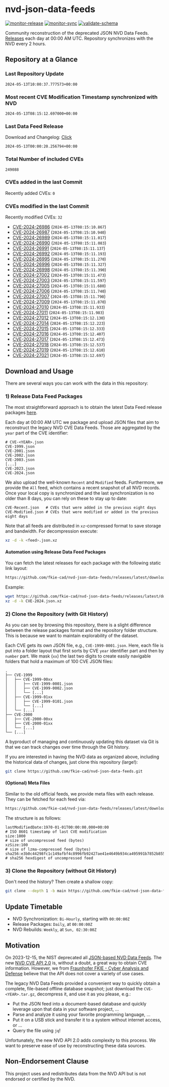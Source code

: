 # nvd-json-data-feeds

[![monitor-release](https://github.com/fkie-cad/nvd-json-data-feeds/actions/workflows/monitor_release.yml/badge.svg)](https://github.com/fkie-cad/nvd-json-data-feeds/actions/workflows/monitor_release.yml)
[![monitor-sync](https://github.com/fkie-cad/nvd-json-data-feeds/actions/workflows/monitor_sync.yml/badge.svg)](https://github.com/fkie-cad/nvd-json-data-feeds/actions/workflows/monitor_sync.yml)
[![validate-schema](https://github.com/fkie-cad/nvd-json-data-feeds/actions/workflows/validate_schema.yml/badge.svg)](https://github.com/fkie-cad/nvd-json-data-feeds/actions/workflows/validate_schema.yml)

Community reconstruction of the deprecated JSON NVD Data Feeds.
[Releases](https://github.com/fkie-cad/nvd-json-data-feeds/releases/latest) each day at 00:00 AM UTC.
Repository synchronizes with the NVD every 2 hours.

## Repository at a Glance

### Last Repository Update

```plain
2024-05-13T10:00:37.777573+00:00
```

### Most recent CVE Modification Timestamp synchronized with NVD

```plain
2024-05-13T08:15:12.697000+00:00
```

### Last Data Feed Release

Download and Changelog: [Click](https://github.com/fkie-cad/nvd-json-data-feeds/releases/latest)

```plain
2024-05-13T00:00:20.256794+00:00
```

### Total Number of included CVEs

```plain
249088
```

### CVEs added in the last Commit

Recently added CVEs: `0`



### CVEs modified in the last Commit

Recently modified CVEs: `32`

- [CVE-2024-26986](CVE-2024/CVE-2024-269xx/CVE-2024-26986.json) (`2024-05-13T08:15:10.867`)
- [CVE-2024-26987](CVE-2024/CVE-2024-269xx/CVE-2024-26987.json) (`2024-05-13T08:15:10.940`)
- [CVE-2024-26989](CVE-2024/CVE-2024-269xx/CVE-2024-26989.json) (`2024-05-13T08:15:11.017`)
- [CVE-2024-26990](CVE-2024/CVE-2024-269xx/CVE-2024-26990.json) (`2024-05-13T08:15:11.083`)
- [CVE-2024-26991](CVE-2024/CVE-2024-269xx/CVE-2024-26991.json) (`2024-05-13T08:15:11.137`)
- [CVE-2024-26992](CVE-2024/CVE-2024-269xx/CVE-2024-26992.json) (`2024-05-13T08:15:11.193`)
- [CVE-2024-26995](CVE-2024/CVE-2024-269xx/CVE-2024-26995.json) (`2024-05-13T08:15:11.270`)
- [CVE-2024-26996](CVE-2024/CVE-2024-269xx/CVE-2024-26996.json) (`2024-05-13T08:15:11.327`)
- [CVE-2024-26998](CVE-2024/CVE-2024-269xx/CVE-2024-26998.json) (`2024-05-13T08:15:11.390`)
- [CVE-2024-27002](CVE-2024/CVE-2024-270xx/CVE-2024-27002.json) (`2024-05-13T08:15:11.473`)
- [CVE-2024-27003](CVE-2024/CVE-2024-270xx/CVE-2024-27003.json) (`2024-05-13T08:15:11.597`)
- [CVE-2024-27005](CVE-2024/CVE-2024-270xx/CVE-2024-27005.json) (`2024-05-13T08:15:11.680`)
- [CVE-2024-27006](CVE-2024/CVE-2024-270xx/CVE-2024-27006.json) (`2024-05-13T08:15:11.740`)
- [CVE-2024-27007](CVE-2024/CVE-2024-270xx/CVE-2024-27007.json) (`2024-05-13T08:15:11.790`)
- [CVE-2024-27009](CVE-2024/CVE-2024-270xx/CVE-2024-27009.json) (`2024-05-13T08:15:11.870`)
- [CVE-2024-27010](CVE-2024/CVE-2024-270xx/CVE-2024-27010.json) (`2024-05-13T08:15:11.933`)
- [CVE-2024-27011](CVE-2024/CVE-2024-270xx/CVE-2024-27011.json) (`2024-05-13T08:15:11.983`)
- [CVE-2024-27012](CVE-2024/CVE-2024-270xx/CVE-2024-27012.json) (`2024-05-13T08:15:12.130`)
- [CVE-2024-27014](CVE-2024/CVE-2024-270xx/CVE-2024-27014.json) (`2024-05-13T08:15:12.223`)
- [CVE-2024-27015](CVE-2024/CVE-2024-270xx/CVE-2024-27015.json) (`2024-05-13T08:15:12.333`)
- [CVE-2024-27016](CVE-2024/CVE-2024-270xx/CVE-2024-27016.json) (`2024-05-13T08:15:12.407`)
- [CVE-2024-27017](CVE-2024/CVE-2024-270xx/CVE-2024-27017.json) (`2024-05-13T08:15:12.473`)
- [CVE-2024-27018](CVE-2024/CVE-2024-270xx/CVE-2024-27018.json) (`2024-05-13T08:15:12.537`)
- [CVE-2024-27019](CVE-2024/CVE-2024-270xx/CVE-2024-27019.json) (`2024-05-13T08:15:12.610`)
- [CVE-2024-27021](CVE-2024/CVE-2024-270xx/CVE-2024-27021.json) (`2024-05-13T08:15:12.697`)


## Download and Usage

There are several ways you can work with the data in this repository:

### 1) Release Data Feed Packages

The most straightforward approach is to obtain the latest Data Feed release packages [here](https://github.com/fkie-cad/nvd-json-data-feeds/releases/latest).

Each day at 00:00 AM UTC we package and upload JSON files that aim to reconstruct the legacy NVD CVE Data Feeds.
Those are aggregated by the `year` part of the CVE identifier:

```
# CVE-<YEAR>.json
CVE-1999.json
CVE-2001.json
CVE-2002.json
CVE-2003.json
[...]
CVE-2023.json
CVE-2024.json
```

We also upload the well-known `Recent` and `Modified` feeds.
Furthermore, we provide the `All` feed, which contains a recent snapshot of all NVD records.
Once your local copy is synchronized and the last synchronization is no older than 8 days, you can rely on these to stay up to date:

```plain
CVE-Recent.json   # CVEs that were added in the previous eight days
CVE-Modified.json # CVEs that were modified or added in the previous eight days
```

Note that all feeds are distributed in `xz`-compressed format to save storage and bandwidth.
For decompression execute:

```sh
xz -d -k <feed>.json.xz
```

#### Automation using Release Data Feed Packages

You can fetch the latest releases for each package with the following static link layout:

```sh
https://github.com/fkie-cad/nvd-json-data-feeds/releases/latest/download/CVE-<YEAR>.json.xz
```

Example:

```sh
wget https://github.com/fkie-cad/nvd-json-data-feeds/releases/latest/download/CVE-2024.json.xz
xz -d -k CVE-2024.json.xz
```

### 2) Clone the Repository (with Git History)

As you can see by browsing this repository, there is a slight difference between the release packages format and the repository folder structure.
This is because we want to maintain explorability of the dataset.

Each CVE gets its own JSON file, e.g., `CVE-1999-0001.json`.
Here, each file is put into a folder layout that first sorts by CVE `year` identifier part and then by `number` part.
We mask (`xx`) the last two digits to create easily navigable folders that hold a maximum of 100 CVE JSON files:

```plain
.
├── CVE-1999
│   ├── CVE-1999-00xx
│   │   ├── CVE-1999-0001.json
│   │   ├── CVE-1999-0002.json
│   │   └── [...]
│   ├── CVE-1999-01xx
│   │   ├── CVE-1999-0101.json
│   │   └── [...]
│   └── [...]
├── CVE-2000
│   ├── CVE-2000-00xx
│   ├── CVE-2000-01xx
│   └── [...]
└── [...]
```

A byproduct of managing and continuously updating this dataset via Git is that we can track changes over time through the Git history.

If you are interested in having the NVD data as organized above, including the historical data of changes, just clone this repository (large!):

```sh
git clone https://github.com/fkie-cad/nvd-json-data-feeds.git
```

#### (Optional) Meta Files

Similar to the old official feeds, we provide meta files with each release. They can be fetched for each feed via:

```sh
https://github.com/fkie-cad/nvd-json-data-feeds/releases/latest/download/CVE-<YEAR>.meta
```

The structure is as follows:

```plain
lastModifiedDate:1970-01-01T00:00:00.000+00:00                          # ISO 8601 timestamp of last CVE modification
size:1000                                                               # size of uncompressed feed (bytes)
xzSize:100                                                              # size of lzma-compressed feed (bytes)
sha256:e3b0c44298fc1c149afbf4c8996fb92427ae41e4649b934ca495991b7852b855 # sha256 hexdigest of uncompressed feed
```

### 3) Clone the Repository (without Git History)

Don't need the history? Then create a shallow copy:

```sh
git clone --depth 1 -b main https://github.com/fkie-cad/nvd-json-data-feeds.git
```


## Update Timetable

* NVD Synchronization: `Bi-Hourly`, starting with `00:00:00Z`
* Release Packages: `Daily`, at `00:00:00Z`
* NVD Rebuilds: `Weekly`, at `Sun, 02:30:00Z`


## Motivation

On 2023-12-15, the NIST deprecated all [JSON-based NVD Data Feeds](https://nvd.nist.gov/vuln/data-feeds#divRetirementBanner-1).
The new [NVD CVE API 2.0](https://nvd.nist.gov/developers/vulnerabilities) is, without a doubt, a great way to obtain CVE information.
However, we from [Fraunhofer FKIE - Cyber Analysis and Defense](https://www.fkie.fraunhofer.de/en/departments/cad.html) believe that the API does not cover a variety of use cases.

The legacy NVD Data Feeds provided a convenient way to quickly obtain a complete, file-based offline database snapshot; just download the `CVE-<YEAR>.tar.gz`, decompress it, and use it as you please, e.g.:

- Put the JSON feed into a document-based database and quickly leverage upon that data in your software project, ...
- Parse and analyze it using your favorite programming language, ...
- Put it on a USB stick and transfer it to a system without internet access, or ...
- Query the file using `jq`!

Unfortunately, the new NVD API 2.0 adds complexity to this process.
We want to preserve ease of use by reconstructing these data sources.

## Non-Endorsement Clause

This project uses and redistributes data from the NVD API but is not endorsed or certified by the NVD.